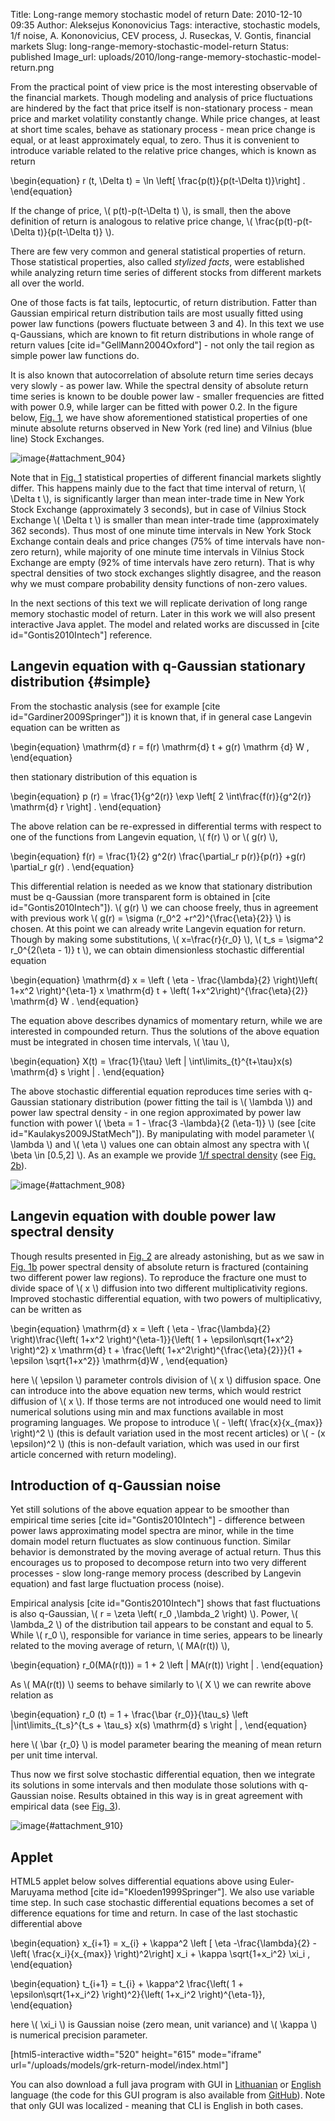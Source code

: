 Title: Long-range memory stochastic model of return
Date: 2010-12-10 09:35
Author: Aleksejus Kononovicius
Tags: interactive, stochastic models, 1/f noise, A. Kononovicius, CEV process, J. Ruseckas, V. Gontis, financial markets
Slug: long-range-memory-stochastic-model-return
Status: published
Image_url: uploads/2010/long-range-memory-stochastic-model-return.png

From the practical point of view price is the most
interesting observable of the financial markets. Though modeling and
analysis of price fluctuations are hindered by the fact that price
itself is non-stationary process - mean price and market volatility
constantly change. While price changes, at least at short time scales,
behave as stationary process - mean price change is equal, or at least
approximately equal, to zero. Thus it is convenient to introduce
variable related to the relative price changes, which is known as
return  
<!--more-->

\begin{equation}
 r (t, \Delta t) = \ln \left\[ \frac{p(t)}{p(t-\Delta t)}\right\] . 
\end{equation}

If the change of price, \\\(  p(t)-p(t-\Delta t)  \\\), is small, then
the above definition of return is analogous to relative price change,
\\\(  \frac{p(t)-p(t-\Delta t)}{p(t-\Delta t)}  \\\).

There are few very common and general statistical properties of return.
Those statistical properties, also called *stylized facts*, were
established while analyzing return time series of different stocks from
different markets all over the world.

One of those facts is fat tails, leptocurtic, of return distribution.
Fatter than Gaussian empirical return distribution tails are most
usually fitted using power law functions (powers fluctuate between 3 and
4). In this text we use q-Gaussians, which are known to fit return
distributions in whole range of return values \[cite
id="GellMann2004Oxford"\] - not only the tail region as simple power law
functions do.

It is also known that autocorrelation of absolute return time series
decays very slowly - as power law. While the spectral density of
absolute return time series is known to be double power law - smaller
frequencies are fitted with power 0.9, while larger can be fitted with
power 0.2. In the figure below, [Fig. 1](#attachment_904), we have show
aforementioned statistical properties of one minute absolute returns
observed in New York (red line) and Vilnius (blue line) Stock Exchanges.

![image]({static}/uploads/2010/return-stylized-facts.png "Statistical properties of absolute one minute, Δt=60s,
returns - probability density function of non-zero values (a) and power
spectral density (b) - from two different financial markets. Red curves
represent New York Stock Exchange, while blue correspond to statistical
properties of return in Vilnius Stock Exchange. Black curves approximate
empirical data - (a) q-Gaussian (q=1.55), (b) power law functions
(powers 0.9 and
0.2)."){#attachment_904} 

Note that in [Fig. 1](#attachment_904) statistical properties of
different financial markets slightly differ. This happens mainly due to
the fact that time interval of return, \\\(  \Delta t \\\), is
significantly larger than mean inter-trade time in New York Stock
Exchange (approximately 3 seconds), but in case of Vilnius Stock
Exchange \\\(  \Delta t \\\) is smaller than mean inter-trade time
(approximately 362 seconds). Thus most of one minute time intervals in
New York Stock Exchange contain deals and price changes (75% of time
intervals have non-zero return), while majority of one minute time
intervals in Vilnius Stock Exchange are empty (92% of time intervals
have zero return). That is why spectral densities of two stock exchanges
slightly disagree, and the reason why we must compare probability
density functions of non-zero values.

In the next sections of this text we will replicate derivation of long
range memory stochastic model of return. Later in this work we will also
present interactive Java applet. The model and related works are
discussed in \[cite id="Gontis2010Intech"\] reference.

Langevin equation with q-Gaussian stationary distribution {#simple}
---------------------------------------------------------

From the stochastic analysis (see for example \[cite
id="Gardiner2009Springer"\]) it is known that, if in general case
Langevin equation can be written as

\begin{equation}
 \mathrm{d} r = f(r) \mathrm{d} t + g(r) \mathrm {d} W ,
\end{equation}

then stationary distribution of this equation is

\begin{equation}
 p (r) = \frac{1}{g^2(r)} \exp \left\[ 2 \int\frac{f(r)}{g^2(r)} \mathrm{d} r \right\] . 
\end{equation}

The above relation can be re-expressed in differential terms with
respect to one of the functions from Langevin equation, \\\(  f(r)  \\\)
or \\\(  g(r)  \\\),

\begin{equation}
 f(r) = \frac{1}{2} g^2(r) \frac{\partial\_r p(r)}{p(r)} +g(r) \partial\_r g(r) . 
\end{equation}

This differential relation is needed as we know that stationary
distribution must be q-Gaussian (more transparent form is obtained in
\[cite id="Gontis2010Intech"\]). \\\(  g(r)  \\\) we can choose freely,
thus in agreement with previous work \\\(  g(r) = \sigma (r\_0^2 +r^2)^{\frac{\eta}{2}}  \\\) is chosen. At this point we can already
write Langevin equation for return. Though by making some substitutions,
\\\(  x=\frac{r}{r\_0}  \\\), \\\(  t\_s = \sigma^2 r\_0^{2(\eta - 1)} t  \\\), we can obtain dimensionless stochastic
differential equation

\begin{equation}
 \mathrm{d} x = \left ( \eta - \frac{\lambda}{2} \right)\left( 1+x^2 \right)^{\eta-1} x \mathrm{d} t + \left( 1+x^2\right)^{\frac{\eta}{2}} \mathrm{d} W . 
\end{equation}

The equation above describes dynamics of momentary return, while we are
interested in compounded return. Thus the solutions of the above
equation must be integrated in chosen time intervals, \\\(  \tau \\\),

\begin{equation}
 X(t) = \frac{1}{\tau} \left | \int\limits\_{t}^{t+\tau}x(s) \mathrm{d} s \right | . 
\end{equation}

The above stochastic differential equation reproduces time series with
q-Gaussian stationary distribution (power fitting the tail is \\\( \lambda  \\\)) and power law spectral density - in one region approximated
by power law function with power \\\(  \beta = 1 - \frac{3 -\lambda}{2 (\eta-1)}  \\\) (see \[cite
id="Kaulakys2009JStatMech"\]). By manipulating with model parameter
\\\(  \lambda  \\\) and \\\(  \eta  \\\) values one can obtain almost
any spectra with \\\(  \beta \in \[0.5,2\] \\\). As an example we
provide [1/f spectral density](/tag/1f-noise/) (see [Fig. 2b](#attachment_908)).

![image]({static}/uploads/2010/simple-sde.png "1/f noise obtained from the above SDE. Red curves
correspond to model statical properties (probability density function
(a), spectral density (b)), while black curves fit modelic statistical
properties (q-Gaussian, q=1.66, (a), power law function, β=1, (b)). Used
model parameters: λ=3, η=1.5, τ=0.02. Model statistical properties
averaged over 100 realizations containing 4096
points."){#attachment_908} 

Langevin equation with double power law spectral density
--------------------------------------------------------

Though results presented in [Fig. 2](#attachment_908) are already
astonishing, but as we saw in [Fig. 1b](#attachment_904) power spectral
density of absolute return is fractured (containing two different power
law regions). To reproduce the fracture one must to divide space of
\\\(  x \\\) diffusion into two different multiplicativity regions.
Improved stochastic differential equation, with two powers of
multiplicativy, can be written as

\begin{equation}
 \mathrm{d} x = \left ( \eta - \frac{\lambda}{2} \right)\frac{\left( 1+x^2 \right)^{\eta-1}}{\left( 1 + \epsilon\sqrt{1+x^2} \right)^2} x \mathrm{d} t + \frac{\left( 1+x^2\right)^{\frac{\eta}{2}}}{1 + \epsilon \sqrt{1+x^2}} \mathrm{d}W , 
\end{equation}

here \\\(  \epsilon  \\\) parameter controls division of \\\(  x \\\)
diffusion space. One can introduce into the above equation new terms,
which would restrict diffusion of \\\(  x \\\). If those terms are not
introduced one would need to limit numerical solutions using min and max
functions available in most programing languages. We propose to
introduce \\\(  - \left( \frac{x}{x\_{max}} \right)^2  \\\)
(this is default variation used in the most recent articles) or \\\( - (x \epsilon)^2  \\\) (this is non-default variation, which was used
in our first article concerned with return modeling).

Introduction of q-Gaussian noise
--------------------------------

Yet still solutions of the above equation appear to be smoother than
empirical time series \[cite id="Gontis2010Intech"\] - difference
between power laws approximating model spectra are minor, while in the
time domain model return fluctuates as slow continuous function.
Similar behavior is demonstrated by the moving average of actual return.
Thus this encourages us to proposed to decompose return into two very
different processes - slow long-range memory process (described by
Langevin equation) and fast large fluctuation process (noise).

Empirical analysis \[cite id="Gontis2010Intech"\] shows that fast
fluctuations is also q-Gaussian, \\\(  r = \zeta \left( r\_0 ,\lambda\_2 \right)  \\\). Power, \\\(  \lambda\_2  \\\) of the
distribution tail appears to be constant and equal to 5. While \\\( r\_0 \\\), responsible for variance in time series, appears to be linearly
related to the moving average of return, \\\(  MA(r(t)) \\\),

\begin{equation}
 r\_0(MA(r(t))) = 1 + 2 \left | MA(r(t)) \right | . 
\end{equation}

As \\\(  MA(r(t)) \\\) seems to behave similarly to \\\(  X  \\\) we can
rewrite above relation as

\begin{equation}
 r\_0 (t) = 1 + \frac{\bar {r\_0}}{\tau\_s} \left |\int\limits\_{t\_s}^{t\_s + \tau\_s} x(s) \mathrm{d} s \right | ,
\end{equation}

here \\\(  \bar {r\_0}  \\\) is model parameter bearing the meaning of
mean return per unit time interval.

Thus now we first solve stochastic differential equation, then we
integrate its solutions in some intervals and then modulate those
solutions with q-Gaussian noise. Results obtained in this way is in
great agreement with empirical data (see [Fig. 3](#attachment_910)).

![image]({static}/uploads/2010/long-range-memory-stochastic-model-return.png "Comparison of return model (black curve) and empirical
(New York Stock Exchange - red curve, Vilnius - blue) statistical
properties, non-zero value probability density function ((a) ir (c)) and
power spectral density ((b) ir (d)), in different time scales (1 min -
(a) and (b), 30 min - (c) and (d)). Model parameters: \\\( \tau\_s =2 \cdot 10^{-4} \\\) (1
min) and \\\( τ\_s=6 \cdot 10^{-3} \\\) (30 min), \\\( λ\_2 = 5 \\\), \\\( {\bar r}\_0=0.4 \\\), \\\( \lambda=3.6 \\\), \\\( \varepsilon =0.017 \\\),
\\\( \eta =2.5 \\\), \\\( x\_{max}=1000 \\\)."){#attachment_910} 

Applet
------

HTML5 applet below solves differential equations above using
Euler-Maruyama method \[cite id="Kloeden1999Springer"\]. We also use
variable time step. In such case stochastic differential equations
becomes a set of difference equations for time and return. In case of
the last stochastic differential above

\begin{equation}
 x\_{i+1} = x\_{i} + \kappa^2 \left \[ \eta -\frac{\lambda}{2} - \left( \frac{x\_i}{x\_{max}} \right)^2\right\] x\_i + \kappa \sqrt{1+x\_i^2} \xi\_i , 
\end{equation}

\begin{equation}
 t\_{i+1} = t\_{i} + \kappa^2 \frac{\left( 1 + \epsilon\sqrt{1+x\_i^2} \right)^2}{\left( 1+x\_i^2 \right)^{\eta-1}},
\end{equation}

here \\\(  \xi\_i  \\\) is Gaussian noise (zero mean, unit variance) and
\\\(  \kappa  \\\) is numerical precision parameter.

[html5-interactive width="520" height="615" mode="iframe"
url="/uploads/models/grk-return-model/index.html"]

You can also download a full java program with GUI in
[Lithuanian]({static}/uploads/2010/returnModel.jar)
or [English]({static}/uploads/2010/returnModelEn.jar) language (the code
for this GUI program is also available from
[GitHub](https://github.com/akononovicius/return-model-GRK-PhysA2010)).
Note that only GUI was localized - meaning that CLI is English in both
cases.
